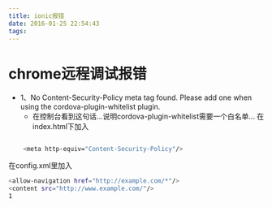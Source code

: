 ```yaml
---
title: ionic报错
date: 2016-01-25 22:54:43
tags:
---
```


# chrome远程调试报错

* 1、No Content-Security-Policy meta tag found. Please add one when using the cordova-plugin-whitelist plugin.
  * 在控制台看到这句话...说明cordova-plugin-whitelist需要一个白名单...
  在index.html下加入
``` bash

    <meta http-equiv="Content-Security-Policy"/>

```
  在config.xml里加入
``` bash
<allow-navigation href="http://example.com/*"/>
<content src="http://www.example.com/"/>
1
```

